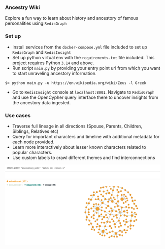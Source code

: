 ### Ancestry Wiki 

Explore a fun way to learn about history and ancestory of famous personalities using `RedisGraph`

### Set up

- Install services from the `docker-compose.yml` file included to set up `RedisGraph` and `RedisInsight` 
- Set up python virtual env with the `requirements.txt` file included. This project requires Python `3.14` and above.
- Run script `main.py` by providing your entry point url from which you want to start unraveling ancestory information.
```commandline
$> python main.py -u https://en.wikipedia.org/wiki/Zeus -l Greek 
```
- Go to `RedisInsight` console at `localhost:8001`. Navigate to `RedisGraph` and use the OpenCypher query interface there to uncover insights from the ancestory data ingested. 

### Use cases

- Traverse full lineage in all directions (Spouse, Parents, Children, Siblings, Relatives etc)
- Query for important characters and timeline with additional metadata for each node provided. 
- Learn more interactively about lesser known characters related to popular characters. 
- Use custom labels to crawl different themes and find interconnections

![System Metrics](./images/mahabharat.png)